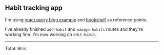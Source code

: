 ## Habit tracking app

I'm using [react query blog example](https://github.com/tannerlinsley/react-query-blog-refactor-example) 
and [bookshelf](https://github.com/kentcdodds/bookshelf/tree/097849ffcf68dda53a6d15abc4ba00d351b48a6b) as reference points.

I've already finished `add-habit` and `manage-habits` routes and they're working fine. I'm now working on `edit-habit`.

<hr>
Total: 9hrs
